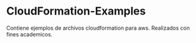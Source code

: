 # CloudFormation-Examples
Contiene ejemplos de archivos cloudformation para aws.
Realizados con fines academicos.
